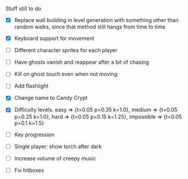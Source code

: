 Stuff still to do

- [X] Replace wall building in level generation with something other than random walks, since that method still hangs from time to time
- [X] Keyboard support for movement
- [ ] Different character sprites for each player
- [ ] Have ghosts vanish and reappear after a bit of chasing
- [ ] Kill on ghost touch even when not moving
- [ ] Add flashlight
- [X] Change name to Candy Crypt
- [X] Difficulty levels. easy => {t=0.05 p=0.35 k=1.0}, medium => {t=0.05 p=0.25 k=1.0}, hard => {t=0.05 p=0.15 k=1.25}, impossible => {t=0.05 p=0.1 k=1.5}
- [ ] Key progression
- [ ] Single player: show torch after dark
- [ ] Increase volume of creepy music
- [ ] Fix hitboxes

